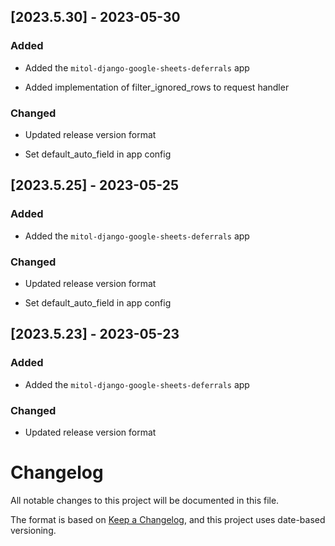 
<a id='changelog-2023.5.30'></a>
## [2023.5.30] - 2023-05-30

### Added

- Added the `mitol-django-google-sheets-deferrals` app

- Added implementation of filter_ignored_rows to request handler

### Changed

- Updated release version format

- Set default_auto_field in app config

<a id='changelog-2023.5.25'></a>
## [2023.5.25] - 2023-05-25

### Added

- Added the `mitol-django-google-sheets-deferrals` app

### Changed

- Updated release version format

- Set default_auto_field in app config

<a id='changelog-2023.5.23'></a>
## [2023.5.23] - 2023-05-23

### Added

- Added the `mitol-django-google-sheets-deferrals` app

### Changed

- Updated release version format
# Changelog
All notable changes to this project will be documented in this file.

The format is based on [Keep a Changelog](https://keepachangelog.com/en/1.0.0/),
and this project uses date-based versioning.
